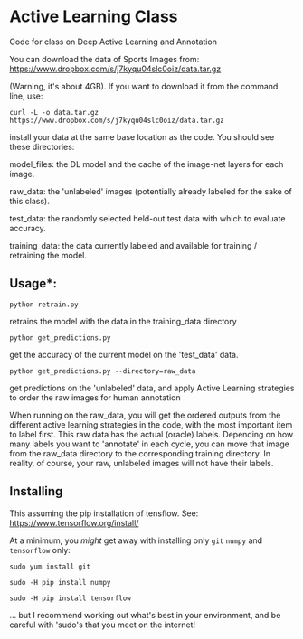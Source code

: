 # Active Learning Class
Code for class on Deep Active Learning and Annotation

You can download the data of Sports Images from:  https://www.dropbox.com/s/j7kyqu04slc0oiz/data.tar.gz

(Warning, it's about 4GB). If you want to download it from the command line, use:

`curl -L -o data.tar.gz https://www.dropbox.com/s/j7kyqu04slc0oiz/data.tar.gz`

install your data at the same base location as the code. You should see these directories:

model_files: the DL model and the cache of the image-net layers for each image.

raw_data: the 'unlabeled' images (potentially already labeled for the sake of this class).

test_data: the randomly selected held-out test data with which to evaluate accuracy.

training_data: the data currently labeled and available for training / retraining the model.

## Usage*:

`python retrain.py` 

retrains the model with the data in the training_data directory

`python get_predictions.py` 

get the accuracy of the current model on the 'test_data' data.

`python get_predictions.py --directory=raw_data` 

get predictions on the 'unlabeled' data, and apply Active Learning strategies to order the raw images for human annotation

When running on the raw_data, you will get the ordered outputs from the different active learning strategies in the code, with the most important item to label first. This raw data has the actual (oracle) labels. Depending on how many labels you want to 'annotate' in each cycle, you can move that image from the raw_data directory to the corresponding training directory. In reality, of course, your raw, unlabeled images will not have their labels.

## Installing 

This assuming the pip installation of tensflow. See: https://www.tensorflow.org/install/

At a minimum, you *might* get away with installing only `git` `numpy` and `tensorflow` only:

`sudo yum install git`

`sudo -H pip install numpy` 

`sudo -H pip install tensorflow`

... but I recommend working out what's best in your environment, and be careful with 'sudo's that you meet on the internet!






